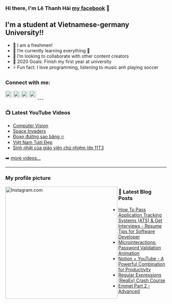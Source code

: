 ### Hi there, I'm Lê Thanh Hải [my facebook][website] 👋 

## I'm a student at Vietnamese-germany University!!

- 🔭 I am a freshmen!
- 🌱 I’m currently learning everything 🤣
- 👯 I’m looking to collaborate with other content creators
- 🥅 2020 Goals: Finish my first year at university
- ⚡ Fun fact: I love programming, listening to music anh playing soccer

### Connect with me:

[<img align="left" alt="Facebook.com" width="22px" src="https://encrypted-tbn0.gstatic.com/images?q=tbn:ANd9GcTbUIstkkBc48WXEYG9Gzgx-SHCHSZcl451xw&usqp=CAU" />][website]
[<img align="left" alt="YouTube.com" width="22px" src="https://cdn.jsdelivr.net/npm/simple-icons@v3/icons/youtube.svg" />][youtube]
[<img align="left" alt="TikTok.com" width="22px" src="https://images.rawpixel.com/image_png_social_square/czNmcy1wcml2YXRlL3Jhd3BpeGVsX2ltYWdlcy93ZWJzaXRlX2NvbnRlbnQvdjk4Mi1kMS0wOC5wbmc.png?s=BGpfUTQOIGqojg7YHsRtDK52YmuEVm4b828tuek4ONo" />][tiktok]
[<img align="left" alt="Instagram.com" width="22px" src="https://cdn.jsdelivr.net/npm/simple-icons@v3/icons/instagram.svg" />][instagram]

<br />
---

### 📺 Latest YouTube Videos

<!-- YOUTUBE:START -->
- [Computer Vision](https://www.youtube.com/watch?v=-VESuHOmaJk)
- [Space Invaders](https://www.youtube.com/watch?v=rHdJcelfU3A&t=603s)
- [Đoạn đường sao băng 🔥](https://www.youtube.com/watch?v=BKkT0aTEmW4)
- [Việt Nam Tươi Đẹp](https://www.youtube.com/watch?v=J6VfLOm0Vkc)
- [Sinh nhật của giáo viên chủ nhiệm lớp 11T3](https://www.youtube.com/watch?v=sr_Gay7D_EA)
<!-- YOUTUBE:END -->

➡️ [more videos...](https://www.youtube.com/watch?v=66k1mT3Uebc)

---

### My profile picture

<img align="left" alt="Instagram.com" width="350px" src="https://scontent.fsgn2-6.fna.fbcdn.net/v/t1.6435-9/134831605_1011100736045698_7464906162397042629_n.jpg?_nc_cat=110&ccb=1-5&_nc_sid=8bfeb9&_nc_ohc=JYTTUERsKpUAX-IH2dZ&_nc_ht=scontent.fsgn2-6.fna&oh=d8571ca18081805e48e8cb4830470c77&oe=61DBD8EA" />

### 📕 Latest Blog Posts

<!-- BLOG-POST-LIST:START -->
- [How To Pass Application Tracking Systems &lpar;ATS&rpar; &amp; Get Interviews - Resume Tips for Software Developer](https://dev.to/codestackr/how-to-pass-application-tracking-systems-ats-get-interviews-resume-tips-for-software-developer-4bmo)
- [Microinteractions: Password Validation Animation](https://dev.to/codestackr/microinteractions-password-validation-animation-5629)
- [Notion + YouTube - A Powerful Combination for Productivity](https://dev.to/codestackr/notion-youtube-a-powerful-combination-for-productivity-1def)
- [Regular Expressions &lpar;RegEx&rpar; Crash Course](https://dev.to/codestackr/regular-expressions-regex-crash-course-248n)
- [Emmet Part 2 - Advanced](https://dev.to/codestackr/emmet-part-2-advanced-4c65)
<!-- BLOG-POST-LIST:END -->

</details>

[website]: https://www.facebook.com/profile.php?id=100014373425372
[tiktok]: https://www.tiktok.com/@hailu2003?lang=vi-VN&is_copy_url=1&is_from_webapp=v1
[youtube]: https://youtube.com/codeSTACKr
[instagram]: https://www.instagram.com/thenhai2k3/
